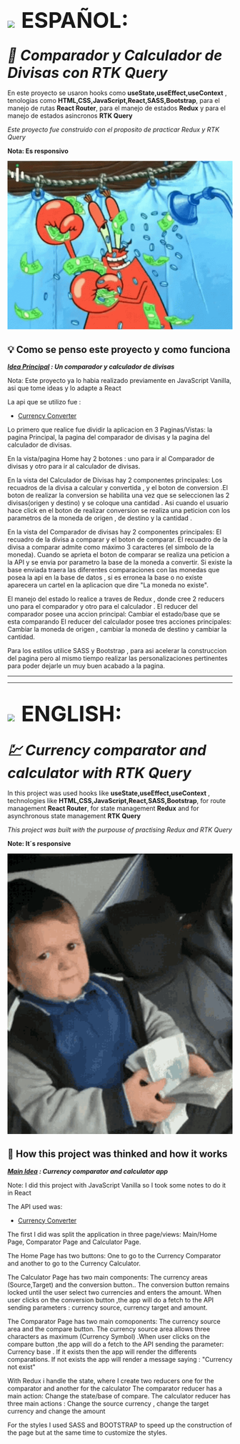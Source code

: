  # <img style="padding-right:0.5rem" src='https://img.freepik.com/vector-premium/bandera-argentina-bandera-argentina-ilustracion-vectorial_685751-66.jpg' width="50px" >  <span style="font-size:3rem">ESPAÑOL:</span>

## <i align="center" style="font-size:2rem">💸 Comparador y Calculador de Divisas con RTK Query</i>

En este proyecto se usaron hooks como **useState,useEffect,useContext** , tenologias como  **HTML,CSS,JavaScript,React,SASS,Bootstrap**, para el manejo de rutas **React Router**, para el manejo de estados **Redux**
y para el manejo de estados asincronos **RTK Query**

 _Este proyecto fue construido con el proposito de practicar Redux y RTK Query_

**Nota: Es responsivo**
<p align="center">
<img width="600px" heigth="600px" src="./src/assets/money.gif" alt="Don cangrejo dinero">
</p>

##  💡 Como se penso este proyecto y como funciona

**_<span style="text-decoration:underline">Idea Principal</span> : Un comparador y calculador de divisas_**

Nota: Este proyecto ya lo habia realizado previamente en JavaScript Vanilla, asi que tome ideas y lo adapte a React

La api que se utilizo fue : 
- [Currency Converter](https://currency-converter-pro1.p.rapidapi.com')

Lo primero que realice fue dividir la aplicacion en 3 Paginas/Vistas: la pagina Principal, la pagina del comparador de divisas y la pagina del calculador de divisas.

En la vista/pagina Home hay 2 botones : uno para ir al Comparador de divisas y otro para ir al calculador de divisas.

En la vista del Calculador  de Divisas hay 2 componentes principales: Los recuadros de la divisa a calcular y convertida , y el boton de conversion .El boton de realizar la conversion se habilita una vez que se seleccionen las 2 divisas(origen y destino) y se coloque una cantidad . Asi cuando el usuario hace click en el boton de realizar conversion se realiza una peticion con los parametros de la moneda de origen , de destino y la cantidad .

En la vista del Comparador de divisas hay 2 componentes principales: El recuadro de la divisa a comparar y el boton de comparar. El recuadro de la divisa a comparar admite como máximo 3 caracteres (el simbolo de la moneda). Cuando se aprieta el boton de comparar se realiza una peticion a la API  y se envia por parametro la base de la moneda a convertir. Si existe la base enviada traera las diferentes comparaciones con las monedas que posea la api en la base de datos , si es erronea la base o no existe aparecera un cartel en la aplicacion que dire "La moneda no existe".

El manejo del estado lo realice a traves de Redux , donde cree 2 reducers uno para el comparador y otro para el calculador .
El reducer del comparador posee una  accion principal: Cambiar el estado/base que se esta comparando
El reducer del calculador posee tres acciones principales: Cambiar la moneda de origen , cambiar la moneda de destino y cambiar la cantidad.

Para los estilos utilice SASS y Bootstrap , para asi acelerar la construccion del pagina pero al mismo tiempo realizar las personalizaciones pertinentes para poder dejarle un muy buen acabado a la pagina.

------------------------------------------------------------------------------------------
------------------------------------------------------------------------------------------

# <img style="padding-right:0.5rem" src="https://img.freepik.com/vector-premium/gran-bretana-bandera-bandera-inglaterra-vector-icono-reino-unido-bandera-gran-bretana-10-eps_800531-104.jpg" width="50px"> <span style="font-size:3rem">ENGLISH:</span>

## <i align="center" style="font-size:2rem">💹 Currency comparator and calculator with RTK Query</i>

In this project was used hooks like **useState,useEffect,useContext** , technologies like   **HTML,CSS,JavaScript,React,SASS,Bootstrap**, for route management **React Router**, for state management **Redux**
and for asynchronous state management **RTK Query**

 _This project was built with the purpouse of practising Redux and RTK Query_

**Note: It´s responsive**
<p align="center">
<img width="600px" heigth="600px" src="./src/assets/hasbulla-money.gif" alt="Hasbulla money">
</p>

## 🤔 How this project was thinked and how it works

**_<span style="text-decoration:underline">Main Idea</span> : Currency comparator and calculator app_**

Note: I did this project with JavaScript Vanilla so I took some notes to do it in React 

The API used was: 
- [Currency Converter](https://currency-converter-pro1.p.rapidapi.com')

The first I did was split the application in three page/views: Main/Home Page, Comparator Page and Calculator Page.

The Home Page has two buttons: One to go to the Currency Comparator and another to go to the Currency Calculator.

The Calculator Page has two main components: The currency areas (Source,Target) and the conversion button.. The conversion button remains locked until  the user select two currencies and enters the amount.
When user clicks on the  conversion button ,the app will do a fetch to the API sending parameters : currency source, currency target and amount.

The Comparator Page has two main comoponents: The currency source area and the compare button. The currency source area allows three characters as maximum (Currency Symbol) .When user clicks on the compare button ,the app will do a fetch to the API sending the parameter: Currency base .
If it exists then the app will render the differents comparations. If not exists the app will render a message saying : "Currency not exist"

With Redux  i handle the state, where I create two reducers one for the comparator and another for the calculator
The comparator reducer has a main action: Change the state/base of compare.
The calculator reducer has three main actions : Change the source currency , change the target currency and change the amount

For the styles I used SASS and BOOTSTRAP to speed up  the construction  of the page but at the same time to customize the styles.
